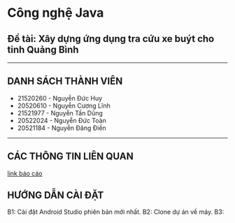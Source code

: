 # Công nghệ Java
## Đề tài: Xây dựng ứng dụng tra cứu xe buýt cho tỉnh Quảng Bình
<hr>

## DANH SÁCH THÀNH VIÊN
<ul>
 <li>21520260 - Nguyễn Đức Huy</li>
 <li>20520610 - Nguyễn Cương Lĩnh</li>
 <li>21521977 - Nguyễn Tấn Dũng</li>
 <li>20522024 - Nguyễn Đức Toàn</li>
 <li>20521184 - Nguyễn Đăng Điền</li>
</ul> <hr>

## CÁC THÔNG TIN LIÊN QUAN
[link báo cáo]()

## HƯỚNG DẪN CÀI ĐẶT
B1: Cài đặt Android Studio phiên bản mới nhất.
B2: Clone dự án về máy.
B3: 
